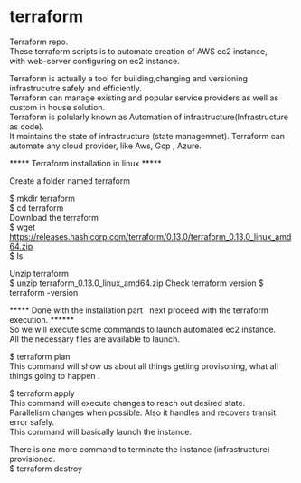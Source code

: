 # terraform
Terraform repo.  
These terraform scripts is to automate creation of AWS ec2 instance,  
with web-server configuring on ec2 instance.  

Terraform is actually a tool for building,changing and versioning infrastrucutre safely and efficiently.    
Terraform can manage existing and popular service providers as well as custom in house solution.    
Terraform is polularly known as Automation of infrastructure(Infrastructure as code).     
It maintains the state of infrastructure (state managemnet).
Terraform can automate any cloud provider, like Aws, Gcp , Azure.

***** Terraform installation in linux *****  
  
Create a folder named terraform   

$ mkdir terraform  
$ cd terraform    
Download the terraform  
$ wget https://releases.hashicorp.com/terraform/0.13.0/terraform_0.13.0_linux_amd64.zip  
$ ls

Unzip terraform   
$ unzip terraform_0.13.0_linux_amd64.zip
Check terraform version 
$ terraform -version

***** Done with the installation part , next proceed with the terraform execution. ******    
So we will execute some commands to launch automated ec2 instance.     
All the necessary files are available to launch.    

$ terraform plan   
This command will show us about all things getiing provisoning, what all things going to happen .  

$ terraform apply   
This command will execute changes to reach out desired state.   
Parallelism changes when possible. Also it handles and recovers transit error safely.  
This command will basically launch the instance.  

There is one more command to terminate the instance (infrastructure) provisioned.  
$ terraform destroy   




